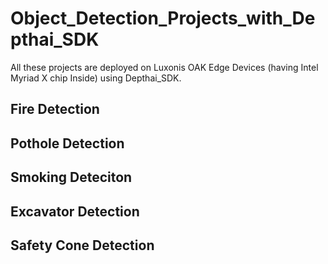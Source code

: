 # Object_Detection_Projects_with_Depthai_SDK
All these projects are deployed on Luxonis OAK Edge Devices (having Intel Myriad X chip Inside) using Depthai_SDK.

## Fire Detection


## Pothole Detection


## Smoking Deteciton


## Excavator Detection


## Safety Cone Detection
